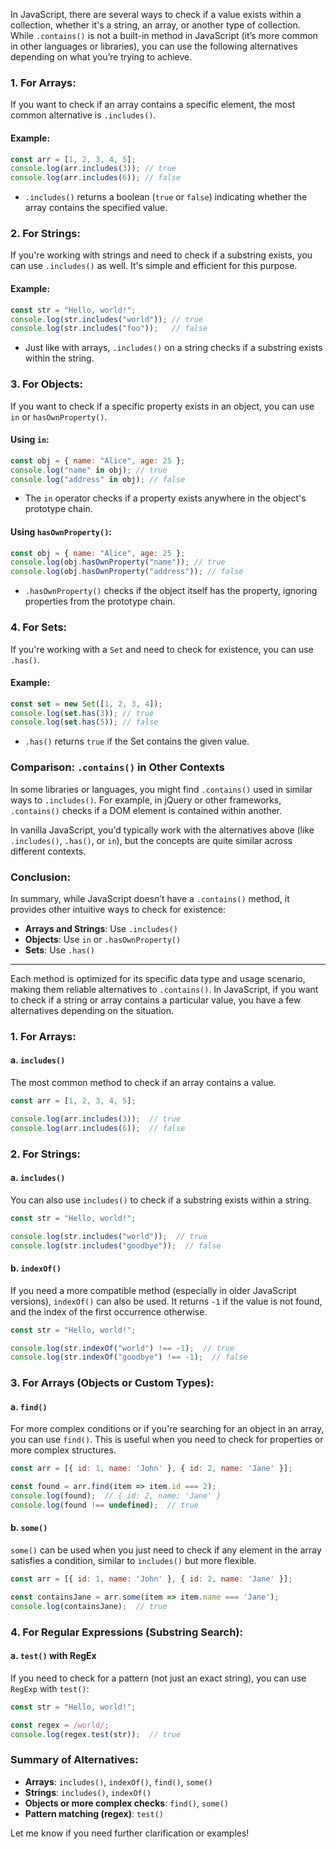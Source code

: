 
In JavaScript, there are several ways to check if a value exists within a collection, whether it's a string, an array, or another type of collection. While `.contains()` is not a built-in method in JavaScript (it’s more common in other languages or libraries), you can use the following alternatives depending on what you’re trying to achieve.

### 1. **For Arrays:**

If you want to check if an array contains a specific element, the most common alternative is `.includes()`.

#### Example:

```javascript
const arr = [1, 2, 3, 4, 5];
console.log(arr.includes(3)); // true
console.log(arr.includes(6)); // false
```

- `.includes()` returns a boolean (`true` or `false`) indicating whether the array contains the specified value.

### 2. **For Strings:**

If you're working with strings and need to check if a substring exists, you can use `.includes()` as well. It's simple and efficient for this purpose.

#### Example:

```javascript
const str = "Hello, world!";
console.log(str.includes("world")); // true
console.log(str.includes("foo"));   // false
```

- Just like with arrays, `.includes()` on a string checks if a substring exists within the string.

### 3. **For Objects:**

If you want to check if a specific property exists in an object, you can use `in` or `hasOwnProperty()`.

#### Using `in`:

```javascript
const obj = { name: "Alice", age: 25 };
console.log("name" in obj); // true
console.log("address" in obj); // false
```

- The `in` operator checks if a property exists anywhere in the object's prototype chain.

#### Using `hasOwnProperty()`:

```javascript
const obj = { name: "Alice", age: 25 };
console.log(obj.hasOwnProperty("name")); // true
console.log(obj.hasOwnProperty("address")); // false
```

- `.hasOwnProperty()` checks if the object itself has the property, ignoring properties from the prototype chain.

### 4. **For Sets:**

If you're working with a `Set` and need to check for existence, you can use `.has()`.

#### Example:

```javascript
const set = new Set([1, 2, 3, 4]);
console.log(set.has(3)); // true
console.log(set.has(5)); // false
```

- `.has()` returns `true` if the Set contains the given value.

### Comparison: `.contains()` in Other Contexts

In some libraries or languages, you might find `.contains()` used in similar ways to `.includes()`. For example, in jQuery or other frameworks, `.contains()` checks if a DOM element is contained within another.

In vanilla JavaScript, you'd typically work with the alternatives above (like `.includes()`, `.has()`, or `in`), but the concepts are quite similar across different contexts.

### Conclusion:

In summary, while JavaScript doesn’t have a `.contains()` method, it provides other intuitive ways to check for existence:

- **Arrays and Strings**: Use `.includes()`
- **Objects**: Use `in` or `.hasOwnProperty()`
- **Sets**: Use `.has()`


---



Each method is optimized for its specific data type and usage scenario, making them reliable alternatives to `.contains()`.
In JavaScript, if you want to check if a string or array contains a particular value, you have a few alternatives depending on the situation.

### 1. **For Arrays**:

#### a. `includes()`

The most common method to check if an array contains a value.

```javascript
const arr = [1, 2, 3, 4, 5];

console.log(arr.includes(3));  // true
console.log(arr.includes(6));  // false
```

### 2. **For Strings**:

#### a. `includes()`

You can also use `includes()` to check if a substring exists within a string.

```javascript
const str = "Hello, world!";

console.log(str.includes("world"));  // true
console.log(str.includes("goodbye"));  // false
```

#### b. `indexOf()`

If you need a more compatible method (especially in older JavaScript versions), `indexOf()` can also be used. It returns `-1` if the value is not found, and the index of the first occurrence otherwise.

```javascript
const str = "Hello, world!";

console.log(str.indexOf("world") !== -1);  // true
console.log(str.indexOf("goodbye") !== -1);  // false
```

### 3. **For Arrays (Objects or Custom Types)**:

#### a. `find()`

For more complex conditions or if you're searching for an object in an array, you can use `find()`. This is useful when you need to check for properties or more complex structures.

```javascript
const arr = [{ id: 1, name: 'John' }, { id: 2, name: 'Jane' }];

const found = arr.find(item => item.id === 2);
console.log(found);  // { id: 2, name: 'Jane' }
console.log(found !== undefined);  // true
```

#### b. `some()`

`some()` can be used when you just need to check if any element in the array satisfies a condition, similar to `includes()` but more flexible.

```javascript
const arr = [{ id: 1, name: 'John' }, { id: 2, name: 'Jane' }];

const containsJane = arr.some(item => item.name === 'Jane');
console.log(containsJane);  // true
```

### 4. **For Regular Expressions (Substring Search)**:

#### a. `test()` with RegEx

If you need to check for a pattern (not just an exact string), you can use `RegExp` with `test()`:

```javascript
const str = "Hello, world!";

const regex = /world/;
console.log(regex.test(str));  // true
```

### Summary of Alternatives:

- **Arrays**: `includes()`, `indexOf()`, `find()`, `some()`
- **Strings**: `includes()`, `indexOf()`
- **Objects or more complex checks**: `find()`, `some()`
- **Pattern matching (regex)**: `test()`

Let me know if you need further clarification or examples!

